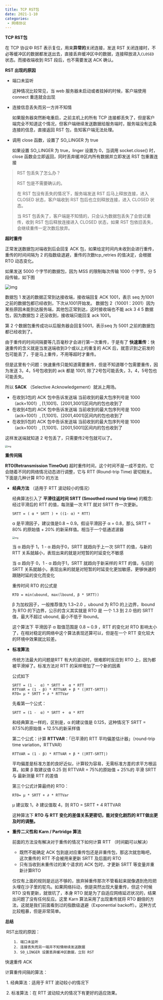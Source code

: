 ```yaml
---
title: TCP RST包
date: 2021-1-10
categories:
 - 网络协议
---
```


**TCP RST包**

在 TCP 协议中 RST 表示复位，用来**异常的**关闭连接，发送 RST 关闭连接时，不必等缓冲区的数据都发送出去，直接丢弃缓冲区中的数据，连接释放进入`CLOSED`状态。而接收端收到 RST 段后，也不需要发送 ACK 确认。

**RST 出现的原因**

- 端口未监听

  这种情况比较常见，当 web 服务器未启动或者挂掉的时候，客户端使用 connect 重连就会出现

- 连接信息丢失而另一方并不知情

  如果服务器突然断电重启，之前主机上的所有 TCP 连接都丢失了，但是客户端完全不知道这个情况，但客户端继续发送数据给服务端时，服务端没有这条连接的信息，直接返回 RST 包，告知客户端无法处理。

- 调用 close 函数，设置了 SO_LINGER 为 true

  如果设置 SO_LINGER 为 true，linger 设置为 0，当调用 socket.close() 时， close 函数会立即返回，同时丢弃缓冲区内所有数据并立即发送 RST 包重置连接

> RST 包丢失了怎么办？
>
> RST 包是不需要确认的。
>
> 在 RST 包没有丢失的情况下，服务端发送 RST 后马上释放连接，进入 CLOSED 状态，客户端收到 RST 包后也立刻释放连接，进入 CLOSED 状态。
>
> 当 RST 包丢失了，客户端是不知情的，只会认为数据包丢失了会尝试重传，收到 RST 包后释放连接进入 CLOSED 状态，如果 RST 包依旧丢失，会继续重传一定次数后放弃。

**超时重传**

正常发送数据包对端收到后会回复 ACK 包，如果给定时间内未收到会进行重传，重传的时间间隔为 2 的指数级退避，重传的次数tcp_retries 的值决定，会根据 RTO 动态变化。

如果发送 5000 个字节的数据包，因为 MSS 的限制每次传输 1000 个字节，分 5 段传输，如下图

![img](https://user-gold-cdn.xitu.io/2019/2/27/1692f8781978ccc9?imageView2/0/w/1280/h/960/format/webp/ignore-error/1)

数据包 1 发送的数据正常到达接收端，接收端回复 ACK 1001，表示 seq 为1001之前的数据包都已经收到，下次从1001开始发。 数据包 2（10001：2001）因为某些原因未能到达服务端，其他包正常到达，这时接收端也不能 ack 3 4 5 数据包，因为数据包 2 还没收到，接收端只能回复 ack 1001。

第 2 个数据包重传成功以后服务器会回复5001，表示seq 为 5001 之前的数据包都已经收到了。

由于重传的时间间隔要等几百毫秒才会进行第一次重传，于是有了 **快速重传**：快速重传的含义就是当发送端收到3个或以上的重复的 ACK 后，就意识到之前发的包可能丢了，于是马上重传，不用等超时才重传。

但是这里有个问题：快速重传只能知道需要重传，但是不知道哪个包需要重传，因为发送 3，4，5号包收到的 ack 都是 1001, 除了2号包可能丢失，3，4，5号包也可能丢失。

所以 **SACK** （Selective Acknowledgement）就派上用场。

- 在收到3包的 ACK 包中告诉发送端 当前收到的最大包序列号是 1000 （ack=1001）, [1,1001]、[2001,3001]区间内的包也收到了
- 在收到4包的 ACK 包中告诉发送端 当前收到的最大包序列号是 1000 （ack=1001）, [1,1001]、[2001,4001]区间内的包也收到了
- 在收到5包的 ACK 包中告诉发送端 当前收到的最大包序列号是 1000 （ack=1001）, [1,1001]、[2001,5001]区间内的包也收到了

这样发送端就知道 2 号包丢了，只需要传2号包就可以了。

<img src="https://user-gold-cdn.xitu.io/2019/2/27/1692f878596b44a2?imageView2/0/w/1280/h/960/format/webp/ignore-error/1" alt="img" style="zoom:50%;" />

**重传间隔**

**RTO(Retransmission TimeOut)** 超时重传时间，这个时间不是一成不变的，它会随着不同的网络情况动态进行调整，它与 RTT (Round-trip Time) 密切相关。下面是几种计算 RTO 的方法



- **经典方法** （适用于 RTT 波动较小的情况）

  经典算法引入了 **平滑往返时间 SRTT (Smoothed round trip time)** 的概念: 经过平滑后的 RTT 的值，每测量一次 RTT 就对 SRTT 作一次更新。

  ```
  SRTT = ( α * SRTT ) + ((1- α) * RTT)
  ```

  α 是平滑因子，建议值是0.8 ~ 0.9。假设平滑因子 α = 0.8，那么 SRTT = 80% 的原始值 + 20% 的新采样值。相当于一个低通滤波器

  <img src="https://user-gold-cdn.xitu.io/2019/4/5/169ee07ddc1eb50a?imageView2/0/w/1280/h/960/format/webp/ignore-error/1" alt="img" style="zoom:50%;" />

  当 α 趋向于 1，1 - α 趋向于0，SRTT 就趋向于上一次 SRTT 的值，与新的 RTT 关系就越小，表现出来的就是对短暂的时延变化不敏感

  当 α 趋向于 0，1 - α 趋向于1，SRTT 就趋向于新采样的 RTT 的值，与旧的 SRTT 关系就越小，表现出来的就是对短暂的时延变化更加敏感，更够快速的跟随时延的变化而变化 

  重传时间 RTO 的公式是

  ```
  RTO = min(ubound, max(lbound, β * SRTT))
  ```

  β 为加权因子，一般推荐值为 1.3~2.0 ，ubound 为 RTO 的上边界，lbound 为 RTO 的下边界，公示的含义其实就是 RTO 是 一个 1.3 到 2.0 倍的 SRTT 值，最大不超过 ubound, 最小不低于 lbound。

  这个算法下 平滑因子 α 取值范围是 0.8 ~ 0.9 ，RTT 的变化对 RTO 影响太小了，在相对稳定的网络中这个算法表现还算可以，但是在一个 RTT 变化较大的环境中效果就比较差。

- **标准算法**

  传统方法最大的问题是RTT 有大的波动时，很难即时反应到 RTO 上，因为都被平滑掉了。标准方法对 RTT 的采样增加了一个新的因素

  公式如下

  ```
  SRTT = (1 -  α) * SRTT +  α * RTT
  RTTVAR = (1 - β) * RTTVAR + β * (|RTT-SRTT|) 
  RTO= µ * SRTT + ∂ * RTTVar
  ```

  先看第一个公式：

  ```
  SRTT = (1 -  α) * SRTT +  α * RTT
  ```

  和经典算法一样的，区别是，α 的建议值是 0.125，这种情况下 SRTT = 87.5%的原始值 + 12.5%的新采样值 

  第二个公式：计算 **RTTVAR**：「已平滑的 RTT 平均偏差估计器」（round-trip time variation，RTTVAR）

  ```
  RTTVAR = (1 - β) * RTTVAR + β * (|RTT-SRTT|) 
  ```

  平均偏差是标准方差的良好近似，计算较为容易，无需标准方差的求平方根运算。如果 β 取建议值 0.25 则 RTTVAR = 75%的原始值 + 25%的 平滑 SRTT 与 最新测量 RTT 的差值

  第三个公式计算最终的 RTO：

  ```
  RTO= µ * SRTT + ∂ * RTTVar
  ```

  μ 建议取 1，∂ 建议值取 4，则 RTO = SRTT + 4 RTTVAR

  这种算法下 **RTO 与 RTT 变化的差值关系更密切，能对变化剧烈的 RTT做出更及时的调整。**

- **重传二义性和 Karn / Partridge 算法**

  前面的方法没有解决对于重传的情况下如何计算 RTT （时间戳可以解决）

  - 既然不能确定 ACK 包到底对应重传包还是非重传包，那这次就忽略吧，这次重传的 RTT 不会被用来更新 SRTT 及后面的 RTO
  - 只有当收到未重传过的某个请求的 ACK 包时，才更新 SRTT 等变量并重新计算RTO

  仅仅有上面的规则是远远不够的，放弃掉重传那次不管看起来就像遇到危险把头埋在沙子里的鸵鸟。如果网络抖动，倒是突然出现大量重传，但这个时候 RTO 没有更新，就很坑了，本身 RTO 就是为了自适应网络延迟状况的，结果出问题了没有任何反应。这里 Karn 算法采用了出现重传就将 RTO 翻倍的方法，这就是我们前面看到过的指数级退避（Exponential backoff）。这种方式比较粗暴，但是非常简单。

**总结**

​	RST出现的原因：

		1. 端口未监听
  		2. 连接丢失而另一端并不知情继续发送数据
  		3. SO_LINGER 设置丢弃缓冲区数据，立刻 RST

快速重传 ACK

计算重传间隔的算法：

​	1. 经典算法：适用于 RTT 波动较小的情况下

​	2. 标准算法：在 RTT 波动较大的情况下有更好的适应效果。